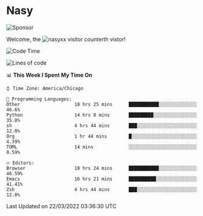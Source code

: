 # Nasy

<!--
<p align="center">
<img height="200" src="https://github-readme-stats.vercel.app/api?username=nasyxx&count_private=true&show_icons=true&theme=dracula&include_all_commits=true"/>
<img height="200" src="https://github-readme-stats.vercel.app/api/top-langs/?username=nasyxx&theme=dracula&hide=html,jupyter+notebook&count_private=true&show_icons=true"/>
</p>

  
----------------
-->

![Sponsor](https://img.shields.io/static/v1.svg?label=Sponsor&message=%E2%9D%A4&logo=GitHub&style=flat&color=pink)
 
Welcome, the ![nasyxx visitor counter](https://count.getloli.com/get/@nasyxx?theme=rule34)th vistor!
 
<!--START_SECTION:waka-->
![Code Time](http://img.shields.io/badge/Code%20Time-2%2C059%20hrs%2053%20mins-blue)

![Lines of code](https://img.shields.io/badge/From%20Hello%20World%20I%27ve%20Written-5%20Million%20lines%20of%20code-blue)

📊 **This Week I Spent My Time On** 

```text
⌚︎ Time Zone: America/Chicago

💬 Programming Languages: 
Other                    18 hrs 25 mins      ███████████░░░░░░░░░░░░░░   46.6% 
Python                   14 hrs 8 mins       █████████░░░░░░░░░░░░░░░░   35.8% 
sh                       4 hrs 44 mins       ███░░░░░░░░░░░░░░░░░░░░░░   12.0% 
Org                      1 hr 44 mins        █░░░░░░░░░░░░░░░░░░░░░░░░   4.39% 
TOML                     14 mins             ░░░░░░░░░░░░░░░░░░░░░░░░░   0.59%

🔥 Editors: 
Browser                  18 hrs 24 mins      ███████████░░░░░░░░░░░░░░   46.59% 
Emacs                    16 hrs 21 mins      ██████████░░░░░░░░░░░░░░░   41.41% 
Zsh                      4 hrs 44 mins       ███░░░░░░░░░░░░░░░░░░░░░░   12.0%

```


 Last Updated on 22/03/2022 03:36:30 UTC
<!--END_SECTION:waka-->

<!-- ![visitors](https://visitor-badge.laobi.icu/badge?page_id=nasyxx.nasyxx) -->
